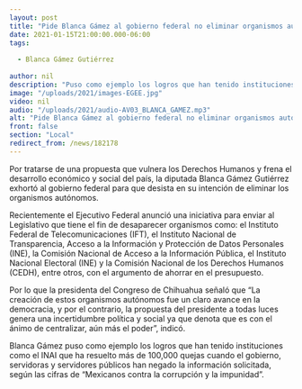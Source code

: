 ```yaml
---
layout: post
title: "Pide Blanca Gámez al gobierno federal no eliminar organismos autónomos"
date: 2021-01-15T21:00:00.000-06:00
tags:
  
  - Blanca Gámez Gutiérrez
  
author: nil
description: "Puso como ejemplo los logros que han tenido instituciones como el INAI que ha resuelto más de 100,000 quejas"
image: "/uploads/2021/images-EGEE.jpg"
video: nil
audio: "/uploads/2021/audio-AV03_BLANCA_GAMEZ.mp3"
alt: "Pide Blanca Gámez al gobierno federal no eliminar organismos autónomos"
front: false
section: "Local"
redirect_from: /news/182178
---
```


Por tratarse de una propuesta que vulnera los Derechos Humanos y frena el desarrollo económico y social del país, la diputada Blanca Gámez Gutiérrez exhortó al gobierno federal para que desista en su intención de eliminar los organismos autónomos. 

Recientemente el Ejecutivo Federal anunció una iniciativa para enviar al Legislativo que tiene el fin de desaparecer organismos como: el Instituto Federal de Telecomunicaciones (IFT), el Instituto Nacional de Transparencia, Acceso a la Información y Protección de Datos Personales (INE), la Comisión Nacional de Acceso a la Información Pública, el Instituto Nacional Electoral (INE) y la Comisión Nacional de los Derechos Humanos (CEDH), entre otros, con el argumento de ahorrar en el presupuesto. 

Por lo que la presidenta del Congreso de Chihuahua señaló que “La creación de estos organismos autónomos fue un claro avance en la democracia, y por el contrario, la propuesta del presidente a todas luces genera una incertidumbre política y social ya que denota que es con el ánimo de centralizar, aún más el poder”, indicó. 

Blanca Gámez puso como ejemplo los logros que han tenido instituciones como el INAI que ha resuelto más de 100,000 quejas cuando el gobierno, servidoras y servidores públicos han negado la información solicitada, según las cifras de “Mexicanos contra la corrupción y la impunidad”. 